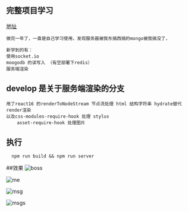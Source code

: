 ## 完整项目学习
[地址](https://www.zhangbowen.club)
```
做完一年了，一直是自己学习使用，发现服务器被我东搞西搞的mongo被我搞没了，

新学到的有：
使用socket.io
moogodb 的读写入 （有空部署下redis）
服务端渲染
```


## develop 是关于服务端渲染的分支
```
用了react16 的renderToNodeStream 节点流处理 html 结构字符串 hydrate替代render渲染
以及css-modules-require-hook 处理 stylus
    asset-require-hook 处理图片
```
## 执行
```
  npm run build && npm run server

```
##效果
![boss](https://m.zhangbowen.club/static/upload/20190804/f22497f2adde4274afae011369bd1c0b.png "boss")

![me](https://m.zhangbowen.club/static/upload/20190804/657e32643b5d4fe5a5f2c832e957dd44.png "me")

![msg](https://m.zhangbowen.club/static/upload/20190804/7b097b75b9724e41930a7865e6f81ba4.png "msg")

![msgs](https://m.zhangbowen.club/static/upload/20190804/eb40f6c2d5b14b30b861af62c0269393.png "msgs")